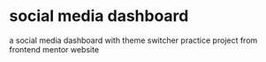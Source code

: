 # social media dashboard
 a social media dashboard with theme switcher practice project from frontend mentor website
